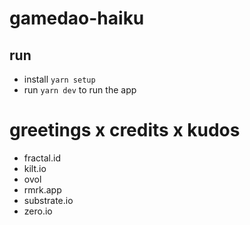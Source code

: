 # gamedao-haiku

## run

- install `yarn setup`
- run `yarn dev` to run the app 

# greetings x credits x kudos

- fractal.id
- kilt.io
- ovol
- rmrk.app
- substrate.io
- zero.io
 
 
